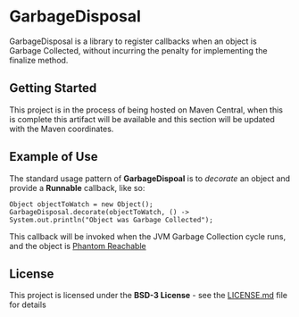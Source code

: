 # GarbageDisposal

GarbageDisposal is a library to register callbacks when an object is Garbage Collected, without incurring the penalty for implementing the finalize method.

## Getting Started

This project is in the process of being hosted on Maven Central, when this is complete this artifact will be available and this section will be updated with the Maven coordinates.

## Example of Use

The standard usage pattern of **GarbageDispoal** is to *decorate* an object and provide a **Runnable** callback, like so:

```
Object objectToWatch = new Object();
GarbageDisposal.decorate(objectToWatch, () -> System.out.println("Object was Garbage Collected");
```

This callback will be invoked when the JVM Garbage Collection cycle runs, and the object is [Phantom Reachable](https://docs.oracle.com/javase/7/docs/api/java/lang/ref/package-summary.html#reachability)

## License

This project is licensed under the **BSD-3 License** - see the [LICENSE.md](LICENSE.md) file for details
